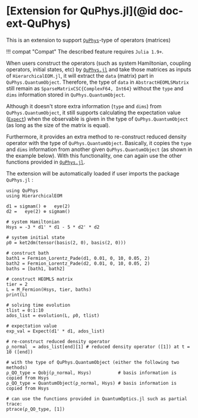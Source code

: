# [Extension for QuPhys.jl](@id doc-ext-QuPhys)

This is an extension to support [`QuPhys`](https://github.com/albertomercurio/QuPhys.jl)-type of operators (matrices)

!!! compat "Compat"
    The described feature requires `Julia 1.9+`.

When users construct the operators (such as system Hamiltonian, coupling operators, initial states, etc) by [`QuPhys.jl`](https://github.com/albertomercurio/QuPhys.jl) and take those matrices as inputs of `HierarchicalEOM.jl`, it will extract the `data` (matrix) part in `QuPhys.QuantumObject`. Therefore, the type of `data` in `AbstractHEOMLSMatrix` still remain as `SparseMatrixCSC{ComplexF64, Int64}` without the `type` and `dims` information stored in `QuPhys.QuantumObject`.

Although it doesn't store extra information (`type` and `dims`) from `QuPhys.QuantumObject`, it still supports calculating the expectation value ([`Expect`](@ref)) when the observable is given in the type of `QuPhys.QuantumObject` (as long as the size of the matrix is equal).

Furthermore, it provides an extra method to re-construct reduced density operator with the type of `QuPhys.QuantumObject`. Basically, it copies the `type` and `dims` information from another given `QuPhys.QuantumObject` (as shown in the example below). With this functionality, one can again use the other functions provided in [`QuPhys.jl`](https://github.com/albertomercurio/QuPhys.jl).

The extension will be automatically loaded if user imports the package `QuPhys.jl` :
```@example
using QuPhys
using HierarchicalEOM

d1 = sigmam() ⊗   eye(2)
d2 =   eye(2) ⊗ sigmam()

# system Hamiltonian
Hsys = -3 * d1' * d1 - 5 * d2' * d2

# system initial state
ρ0 = ket2dm(tensor(basis(2, 0), basis(2, 0)))

# construct bath
bath1 = Fermion_Lorentz_Pade(d1, 0.01, 0, 10, 0.05, 2)
bath2 = Fermion_Lorentz_Pade(d2, 0.01, 0, 10, 0.05, 2)
baths = [bath1, bath2]

# construct HEOMLS matrix
tier = 2
L = M_Fermion(Hsys, tier, baths)
print(L)

# solving time evolution
tlist = 0:1:10
ados_list = evolution(L, ρ0, tlist)

# expectation value
exp_val = Expect(d1' * d1, ados_list)

# re-construct reduced density operator 
ρ_normal  = ados_list[end][1] # reduced density operator ([1]) at t = 10 ([end]) 

# with the type of QuPhys.QuantumObject (either the following two methods)
ρ_QO_type = Qobj(ρ_normal, Hsys)          # basis information is copied from Hsys
ρ_QO_type = QuantumObject(ρ_normal, Hsys) # basis information is copied from Hsys

# can use the functions provided in QuantumOptics.jl such as partial trace:
ptrace(ρ_QO_type, [1])
```